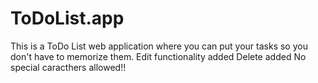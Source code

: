 # ToDoList.app
This is a ToDo List web application where you can put your tasks so you don't have to memorize them.
Edit functionality added
Delete added
No special caracthers allowed!!
